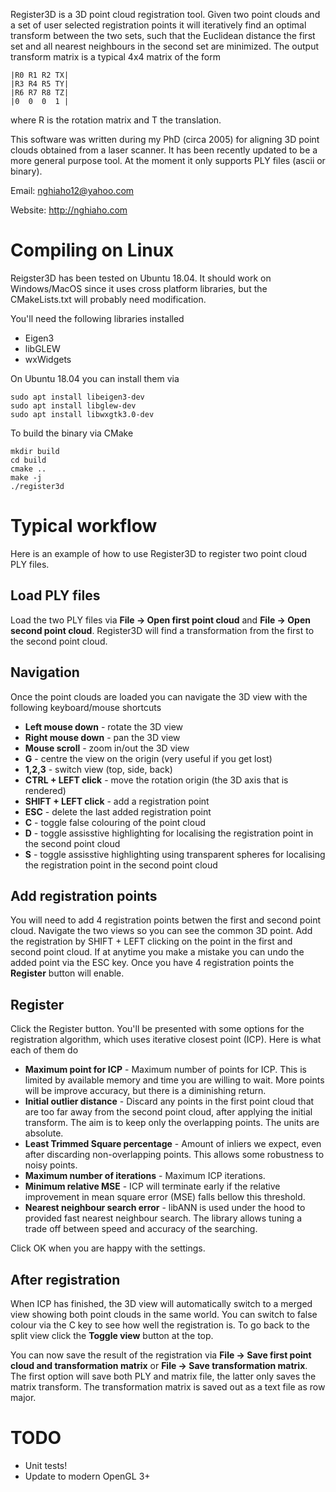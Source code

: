 Register3D is a 3D point cloud registration tool. Given two point clouds and a set of user selected registration points it will iteratively find an optimal transform between the two sets, such that the Euclidean distance the first set and all nearest neighbours in the second set are minimized. The output transform matrix is a typical 4x4 matrix of the form

```
|R0 R1 R2 TX|
|R3 R4 R5 TY|
|R6 R7 R8 TZ|
|0  0  0  1 |
```

where R is the rotation matrix and T the translation.

This software was written during my PhD (circa 2005) for aligning 3D point clouds obtained from a laser scanner. It has been recently updated to be a more general purpose tool. At the moment it only supports PLY files (ascii or binary).

Email: nghiaho12@yahoo.com

Website: http://nghiaho.com

# Compiling on Linux
Reigster3D has been tested on Ubuntu 18.04. It should work on Windows/MacOS since it uses cross platform libraries, but the CMakeLists.txt will probably need modification.

You'll need the following libraries installed
- Eigen3
- libGLEW
- wxWidgets

On Ubuntu 18.04 you can install them via

```
sudo apt install libeigen3-dev
sudo apt install libglew-dev
sudo apt install libwxgtk3.0-dev
```

To build the binary via CMake

```
mkdir build
cd build
cmake ..
make -j
./register3d
```

# Typical workflow
Here is an example of how to use Register3D to register two point cloud PLY files.

## Load PLY files
Load the two PLY files via **File -> Open first point cloud** and
**File -> Open second point cloud**. Register3D will find a transformation from the first to the second point cloud.

## Navigation
Once the point clouds are loaded you can navigate the 3D view with the following keyboard/mouse shortcuts

- **Left mouse down** - rotate the 3D view
- **Right mouse down** - pan the 3D view
- **Mouse scroll** - zoom in/out the 3D view
- **G** - centre the view on the origin (very useful if you get lost)
- **1,2,3** - switch view (top, side, back)
- **CTRL + LEFT click** - move the rotation origin (the 3D axis that is rendered)
- **SHIFT + LEFT click** - add a registration point
- **ESC** - delete the last added registration point
- **C** - toggle false colouring of the point cloud
- **D** - toggle assisstive highlighting for localising the registration point in the second point cloud
- **S** - toggle assisstive highlighting using transparent spheres for localising the registration point in the second point cloud

## Add registration points
You will need to add 4 registration points betwen the first and second point cloud. Navigate the two views so you can see the common 3D point. Add the registration by SHIFT + LEFT clicking on the point in the first and second point cloud. If at anytime you make a mistake you can undo the added point via the ESC key. Once you have 4 registration points the **Register** button will enable.

## Register
Click the Register button. You'll be presented with some options for the registration algorithm, which uses iterative closest point (ICP). Here is what each of them do

- **Maximum point for ICP** - Maximum number of points for ICP. This is limited by available memory and time you are willing to wait. More points will be improve accuracy, but there is a diminishing return.
- **Initial outlier distance** - Discard any points in the first point cloud that are too far away from the second point cloud, after applying the initial transform. The aim is to keep only the overlapping points. The units are absolute.
- **Least Trimmed Square percentage** - Amount of inliers we expect, even after discarding non-overlapping points. This allows some robustness to noisy points.
- **Maximum number of iterations** - Maximum ICP iterations.
- **Minimum relative MSE** - ICP will terminate early if the relative improvement in mean square error (MSE) falls bellow this threshold.
- **Nearest neighbour search error** - libANN is used under the hood to provided fast nearest neighbour search. The library allows tuning a trade off between speed and accuracy of the searching.

Click OK when you are happy with the settings.

## After registration
When ICP has finished, the 3D view will automatically switch to a merged view showing both point clouds in the same world. You can switch to false colour via the C key to see how well the registration is. To go back to the split view click the **Toggle view** button at the top.

You can now save the result of the registration via **File -> Save first point cloud and transformation matrix** or **File -> Save transformation matrix**. The first option will save both PLY and matrix file, the latter only saves the matrix transform. The transformation matrix is saved out as a text file as row major.

# TODO
- Unit tests!
- Update to modern OpenGL 3+